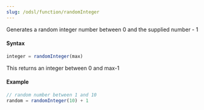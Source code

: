 ```yaml
---
slug: /odsl/function/randomInteger
---
```

Generates a random integer number between 0 and the supplied number - 1

#### Syntax
```js
integer = randomInteger(max)
```
This returns an integer between 0 and max-1

#### Example
```js
// random number between 1 and 10
random = randomInteger(10) + 1
```
